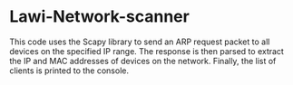 # Lawi-Network-scanner
This code uses the Scapy library to send an ARP request packet to all devices on the specified IP range. The response is then parsed to extract the IP and MAC addresses of devices on the network. Finally, the list of clients is printed to the console.
